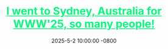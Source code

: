 ---
title: >-
    <a href="https://docs.google.com/document/d/1pYN6m1wES2sWWnSVuox3h_lWeK1GJlQhQTvbmJXg9us/edit?tab=t.0" style="color: #04f87d ;">I went to Sydney, Australia for WWW'25, so many people!</a>
date: 2025-5-2 10:00:00 -0800
---
